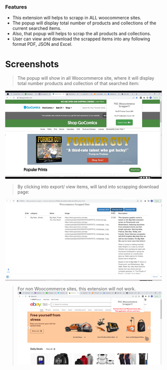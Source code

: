 ### Features

- This extension will helps to scrapp in ALL woocommerce sites.
- The popup will display total number of products and collections of the current searched items. 
- Also, that popup will helps to scrap the all products and collections.
- User can view and download the scrapped items into any following format PDF, JSON and Excel.


# Screenshots

> The popup will show in all Woocommerce site, where it will display total number products and collection of that searched item:

![](https://github.com/Sarathmunusamy93/WoocommerceScrappera/blob/main/Scrennshoot/Woosites.jpg?raw=true)

> By clicking into export/ view items, will land into scrapping download page:

![](https://github.com/Sarathmunusamy93/WoocommerceScrappera/blob/main/Scrennshoot/Ouput%20Page.png?raw=true)

> For non Woocommerce sites, this extension will not work.
![](https://github.com/Sarathmunusamy93/WoocommerceScrappera/blob/main/Scrennshoot/other%20page.png?raw=true)


